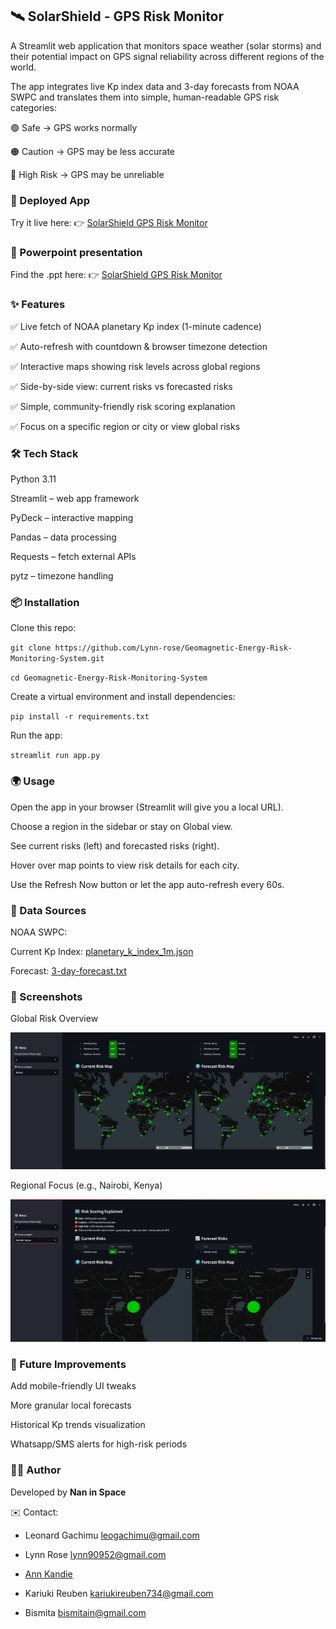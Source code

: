 ## **🛰️ SolarShield - GPS Risk Monitor**

A Streamlit web application that monitors space weather (solar storms) and their potential impact on GPS signal reliability across different regions of the world.

The app integrates live Kp index data and 3-day forecasts from NOAA SWPC and translates them into simple, human-readable GPS risk categories:

🟢 Safe → GPS works normally

🟠 Caution → GPS may be less accurate

🔴 High Risk → GPS may be unreliable


### **🚀 Deployed App**

Try it live here:
👉 [SolarShield GPS Risk Monitor](https://geomagnetic-energy-risk-monitoring-system-bqpbrbuln3hnxkrct3iv.streamlit.app/)

### **🚀 Powerpoint presentation**

Find the .ppt here:
👉 [SolarShield GPS Risk Monitor](https://github.com/Lynn-rose/Geomagnetic-Energy-Risk-Monitoring-System/blob/main/SolarShield%20Presentation%20-%20NanInSpace%20Group.pptx)

 ### **✨ Features**

✅ Live fetch of NOAA planetary Kp index (1-minute cadence)

✅ Auto-refresh with countdown & browser timezone detection

✅ Interactive maps showing risk levels across global regions

✅ Side-by-side view: current risks vs forecasted risks

✅ Simple, community-friendly risk scoring explanation

✅ Focus on a specific region or city or view global risks

### **🛠️ Tech Stack**

Python 3.11

Streamlit
 – web app framework

PyDeck
 – interactive mapping

Pandas
 – data processing

Requests
 – fetch external APIs

pytz
 – timezone handling

### **📦 Installation**

Clone this repo:

`git clone https://github.com/Lynn-rose/Geomagnetic-Energy-Risk-Monitoring-System.git`

`cd Geomagnetic-Energy-Risk-Monitoring-System`


Create a virtual environment and install dependencies:

`pip install -r requirements.txt`


Run the app:

`streamlit run app.py`


### **🌍 Usage**

Open the app in your browser (Streamlit will give you a local URL).

Choose a region in the sidebar or stay on Global view.

See current risks (left) and forecasted risks (right).

Hover over map points to view risk details for each city.

Use the Refresh Now button or let the app auto-refresh every 60s.

### **📡 Data Sources**

NOAA SWPC:

Current Kp Index: [planetary_k_index_1m.json](https://services.swpc.noaa.gov/json/planetary_k_index_1m.json)

Forecast: [3-day-forecast.txt](https://services.swpc.noaa.gov/text/3-day-forecast.txt)

### **📸 Screenshots**
Global Risk Overview

![GLOBAL]({486C3B9B-1EF3-46BF-AFD8-AA34E816069A}.png)

Regional Focus (e.g., Nairobi, Kenya)

![Nairobi]({ED6B07D6-51EF-4CE9-A1FF-02F2A3274BA0}.png)

### **🚀 Future Improvements**

 Add mobile-friendly UI tweaks

 More granular local forecasts

 Historical Kp trends visualization

 Whatsapp/SMS alerts for high-risk periods

### **👨‍💻 Author**

Developed by **Nan in Space**

✉️ Contact: 
- Leonard Gachimu [leogachimu@gmail.com](https://www.linkedin.com/in/leonard-gachimu/)

- Lynn Rose [lynn90952@gmail.com](https://www.linkedin.com/in/lynn-achieng-382939192/)
            
 -  [Ann Kandie](https://www.linkedin.com/in/ann-kandie-121b3481)

- Kariuki Reuben [kariukireuben734@gmail.com](https://www.linkedin.com/in/kr2026/ )

- Bismita [bismitain@gmail.com](https://www.linkedin.com/in/bismita-hazarika-49275357/)